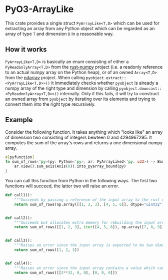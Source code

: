 # PyO3-ArrayLike

This crate provides a single struct `PyArrayLike<T,D>` which can be used for extracting an array from any Python object which can be regarded as an array of type `T` and dimension `D` in a reasonable way.

## How it works

`PyArrayLike<T,D>` is basically an enum consisting of either a `PyReadonlyArray<T,D>` from the [rust-numpy](https://github.com/PyO3/rust-numpy) project (i.e. a readonly reference to an actual numpy array on the Python heap), or of an owned `Array<T,D>` from the [ndarray](https://github.com/rust-ndarray/ndarray) project. When calling `pyobject.extract::<PyArrayLike<T,D>>()` it immediately checks whether `pyobject` is already a numpy array of the right type and dimension by calling `pyobject.downcast::<PyReadonlyArray<T,D>>()` internally. Only if this fails, it will try to construct an owned array from `pyobject` by iterating over its elements and trying to convert them into the right type recursively.

## Example

Consider the following function. It takes anything which "looks like" an array of dimension two consisting of integers bewteen 0 and 4294967295. It computes the sum of the array's rows and returns a one dimensional numpy array.

```rust
#[pyfunction]
fn sum_of_rows<'py>(py: Python<'py>, ar: PyArrayLike2<'py, u32>) -> Bound<'py, PyArray1<u32>> {
    ar.view().sum_axis(Axis(0)).into_pyarray_bound(py)
}
```

You can call this function from Python in the following ways. The first two functions will succeed, the latter two will raise an error.


```python
def call1():
    """Succeeds by passing a reference of the input array to the rust component."""
    return sum_of_rows(np.array([[1, 2, 3], [4, 5, 6]], dtype="uint32"))


def call2():
    """Succeeds but allocates extra memory for rebuilding the input array inside the rust component."""
    return sum_of_rows([[1, 2, 3], iter([4, 5, 6]), np.array([7, 8, 9], dtype="int64")])


def call3():
    """Raises an error since the input array is expected to be two dimensional."""
    return sum_of_rows([1, 2, 3])


def call4():
    """Raises an error since the input array contains a value which cannot be safely casted to u32."""
    return sum_of_rows([[2**32, 0, 0], [0, 0, 0]])
```
